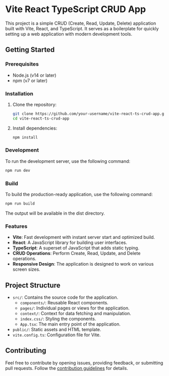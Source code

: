 # Vite React TypeScript CRUD App

This project is a simple CRUD (Create, Read, Update, Delete) application built with Vite, React, and TypeScript. It serves as a boilerplate for quickly setting up a web application with modern development tools.

## Getting Started

### Prerequisites

- Node.js (v14 or later)
- npm (v7 or later)

### Installation

1. Clone the repository:

    ```bash
    git clone https://github.com/your-username/vite-react-ts-crud-app.git
    cd vite-react-ts-crud-app
    ```

2. Install dependencies:

    ```bash
    npm install
    ```

### Development

To run the development server, use the following command:

```bash
npm run dev
```

### Build

To build the production-ready application, use the following command:

```bash
npm run build
```
The output will be available in the dist directory.

### Features

- **Vite**: Fast development with instant server start and optimized build.
- **React**: A JavaScript library for building user interfaces.
- **TypeScript**: A superset of JavaScript that adds static typing.
- **CRUD Operations**: Perform Create, Read, Update, and Delete operations.
- **Responsive Design**: The application is designed to work on various screen sizes.

## Project Structure

- `src/`: Contains the source code for the application.
  - `components/`: Reusable React components.
  - `pages/`: Individual pages or views for the application.
  - `context/`: Context for data fetching and manipulation.
  - `index.css/`: Styling the components.
  - `App.tsx`: The main entry point of the application.
- `public/`: Static assets and HTML template.
- `vite.config.ts`: Configuration file for Vite.

## Contributing

Feel free to contribute by opening issues, providing feedback, or submitting pull requests. Follow the [contribution guidelines](CONTRIBUTING.md) for details.

